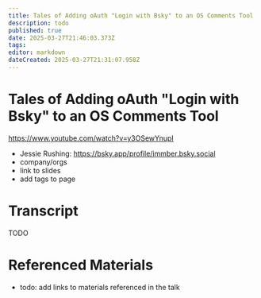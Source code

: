 ```yaml
---
title: Tales of Adding oAuth "Login with Bsky" to an OS Comments Tool
description: todo
published: true
date: 2025-03-27T21:46:03.373Z
tags: 
editor: markdown
dateCreated: 2025-03-27T21:31:07.958Z
---
```


# Tales of Adding oAuth "Login with Bsky" to an OS Comments Tool
https://www.youtube.com/watch?v=y3OSewYnupI
- Jessie Rushing: https://bsky.app/profile/immber.bsky.social
- company/orgs
- link to slides
- add tags to page

# Transcript
TODO

# Referenced Materials
- todo: add links to materials referenced in the talk